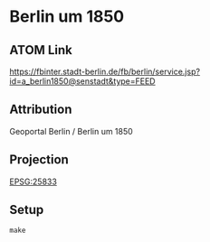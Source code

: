 Berlin um 1850
==============

ATOM Link
---------

https://fbinter.stadt-berlin.de/fb/berlin/service.jsp?id=a_berlin1850@senstadt&type=FEED

Attribution
-----------

Geoportal Berlin / Berlin um 1850

Projection
----------

[EPSG:25833](http://spatialreference.org/ref/epsg/25833/)

Setup
-----

```
make
```
